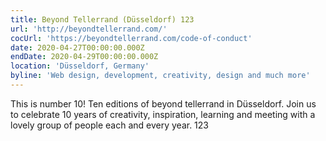 ```yaml
---
title: Beyond Tellerrand (Düsseldorf) 123
url: 'http://beyondtellerrand.com/'
cocUrl: 'https://beyondtellerrand.com/code-of-conduct'
date: 2020-04-27T00:00:00.000Z
endDate: 2020-04-29T00:00:00.000Z
location: 'Düsseldorf, Germany'
byline: 'Web design, development, creativity, design and much more'
---
```

This is number 10! Ten editions of beyond tellerrand in Düsseldorf. Join us to celebrate 10 years of creativity, inspiration, learning and meeting with a lovely group of people each and every year. 123
